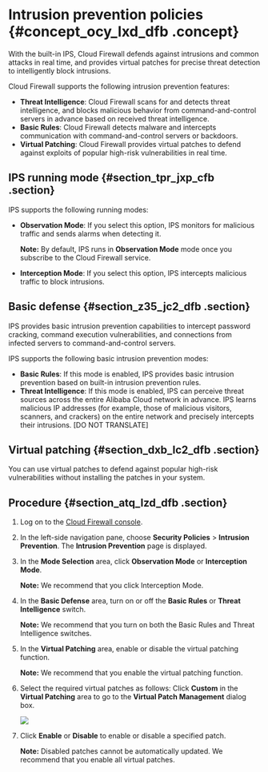 # Intrusion prevention policies {#concept_ocy_lxd_dfb .concept}

With the built-in IPS, Cloud Firewall defends against intrusions and common attacks in real time, and provides virtual patches for precise threat detection to intelligently block intrusions.

Cloud Firewall supports the following intrusion prevention features:

-   **Threat Intelligence**: Cloud Firewall scans for and detects threat intelligence, and blocks malicious behavior from command-and-control servers in advance based on received threat intelligence.
-   **Basic Rules**: Cloud Firewall detects malware and intercepts communication with command-and-control servers or backdoors.
-   **Virtual Patching**: Cloud Firewall provides virtual patches to defend against exploits of popular high-risk vulnerabilities in real time.

## IPS running mode {#section_tpr_jxp_cfb .section}

IPS supports the following running modes:

-   **Observation Mode**: If you select this option, IPS monitors for malicious traffic and sends alarms when detecting it.

    **Note:** By default, IPS runs in **Observation Mode** mode once you subscribe to the Cloud Firewall service.

-   **Interception Mode**: If you select this option, IPS intercepts malicious traffic to block intrusions.

## Basic defense {#section_z35_jc2_dfb .section}

IPS provides basic intrusion prevention capabilities to intercept password cracking, command execution vulnerabilities, and connections from infected servers to command-and-control servers.

IPS supports the following basic intrusion prevention modes:

-   **Basic Rules**: If this mode is enabled, IPS provides basic intrusion prevention based on built-in intrusion prevention rules.
-   **Threat Intelligence**: If this mode is enabled, IPS can perceive threat sources across the entire Alibaba Cloud network in advance. IPS learns malicious IP addresses \(for example, those of malicious visitors, scanners, and crackers\) on the entire network and precisely intercepts their intrusions. \[DO NOT TRANSLATE\]

## Virtual patching {#section_dxb_lc2_dfb .section}

You can use virtual patches to defend against popular high-risk vulnerabilities without installing the patches in your system.

## Procedure {#section_atq_lzd_dfb .section}

1.  Log on to the [Cloud Firewall console](https://yundun.console.aliyun.com/?p=cfwnext#/overview).
2.  In the left-side navigation pane, choose **Security Policies** \> **Intrusion Prevention**. The **Intrusion Prevention** page is displayed.
3.  In the **Mode Selection** area, click **Observation Mode** or **Interception Mode**.

    **Note:** We recommend that you click Interception Mode.

4.  In the **Basic Defense** area, turn on or off the **Basic Rules** or **Threat Intelligence** switch.

    **Note:** We recommend that you turn on both the Basic Rules and Threat Intelligence switches.

5.  In the **Virtual Patching** area, enable or disable the virtual patching function.

    **Note:** We recommend that you enable the virtual patching function.

6.  Select the required virtual patches as follows: Click **Custom** in the **Virtual Patching** area to go to the **Virtual Patch Management** dialog box.

    ![](images/11765_en-US.png)

7.  Click **Enable** or **Disable** to enable or disable a specified patch.

    **Note:** Disabled patches cannot be automatically updated. We recommend that you enable all virtual patches.


